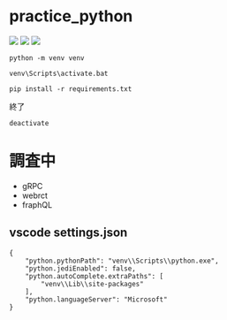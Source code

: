 # practice_python

<img src="https://img.shields.io/badge/-Windows-0078D6.svg?logo=windows&style=flat"> <img src="https://img.shields.io/badge/-Visual%20Studio%20Code-007ACC.svg?logo=visual-studio-code&style=flat"> <img src="https://img.shields.io/badge/-Python-F9DC3E.svg?logo=python&style=flat">


```
python -m venv venv
```

```
venv\Scripts\activate.bat
```

```
pip install -r requirements.txt
```

終了
```
deactivate
```


# 調査中
- gRPC
- webrct
- fraphQL

## vscode settings.json

```
{
    "python.pythonPath": "venv\\Scripts\\python.exe",
    "python.jediEnabled": false,
    "python.autoComplete.extraPaths": [
        "venv\\Lib\\site-packages"
    ],
    "python.languageServer": "Microsoft"
}
```
